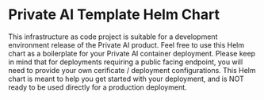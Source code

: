 # Private AI Template Helm Chart 

This infrastructure as code project is suitable for a development environment release of the Private AI product.
Feel free to use this Helm chart as a boilerplate for your Private AI container deployment.
Please keep in mind that for deployments requiring a public facing endpoint, you will need to provide your own cerificate / deployment configurations.
This Helm chart is meant to help you get started with your deployment, and is NOT ready to be used directly for a production deployment.
